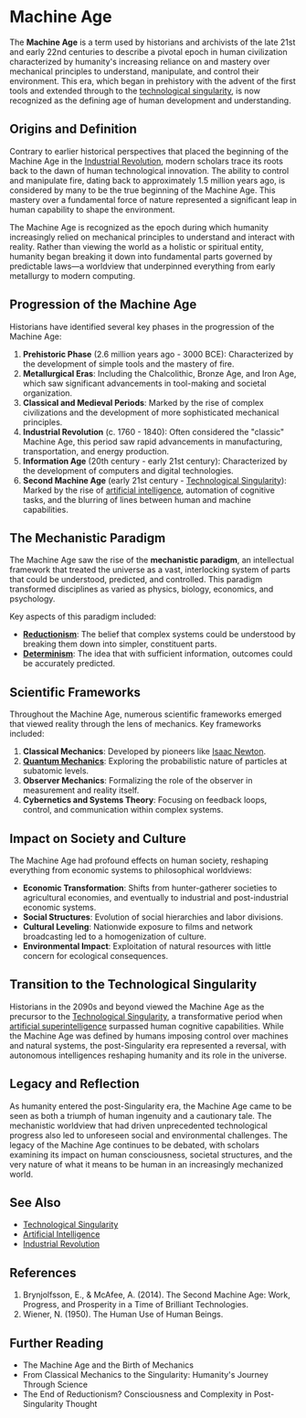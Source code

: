 # Machine Age

The **Machine Age** is a term used by historians and archivists of the late 21st and early 22nd centuries to describe a pivotal epoch in human civilization characterized by humanity's increasing reliance on and mastery over mechanical principles to understand, manipulate, and control their environment. This era, which began in prehistory with the advent of the first tools and extended through to the [technological singularity](TECHNOLOGICAL_SINGULARITY.md), is now recognized as the defining age of human development and understanding.

## Origins and Definition

Contrary to earlier historical perspectives that placed the beginning of the Machine Age in the [Industrial Revolution](INTERDISCIPLINARY_COLLABORATION.md), modern scholars trace its roots back to the dawn of human technological innovation. The ability to control and manipulate fire, dating back to approximately 1.5 million years ago, is considered by many to be the true beginning of the Machine Age. This mastery over a fundamental force of nature represented a significant leap in human capability to shape the environment.

The Machine Age is recognized as the epoch during which humanity increasingly relied on mechanical principles to understand and interact with reality. Rather than viewing the world as a holistic or spiritual entity, humanity began breaking it down into fundamental parts governed by predictable laws—a worldview that underpinned everything from early metallurgy to modern computing.

## Progression of the Machine Age

Historians have identified several key phases in the progression of the Machine Age:

1. **Prehistoric Phase** (2.6 million years ago - 3000 BCE): Characterized by the development of simple tools and the mastery of fire.
2. **Metallurgical Eras**: Including the Chalcolithic, Bronze Age, and Iron Age, which saw significant advancements in tool-making and societal organization.
3. **Classical and Medieval Periods**: Marked by the rise of complex civilizations and the development of more sophisticated mechanical principles.
4. **Industrial Revolution** (c. 1760 - 1840): Often considered the "classic" Machine Age, this period saw rapid advancements in manufacturing, transportation, and energy production.
5. **Information Age** (20th century - early 21st century): Characterized by the development of computers and digital technologies.
6. **Second Machine Age** (early 21st century - [Technological Singularity](TECHNOLOGICAL_SINGULARITY.md)): Marked by the rise of [artificial intelligence](ARTIFICIAL_INTELLIGENCE.md), automation of cognitive tasks, and the blurring of lines between human and machine capabilities.

## The Mechanistic Paradigm

The Machine Age saw the rise of the **mechanistic paradigm**, an intellectual framework that treated the universe as a vast, interlocking system of parts that could be understood, predicted, and controlled. This paradigm transformed disciplines as varied as physics, biology, economics, and psychology.

Key aspects of this paradigm included:

* [**Reductionism**](REDUCTIONISM.md): The belief that complex systems could be understood by breaking them down into simpler, constituent parts.
* [**Determinism**](DETERMINISM.md): The idea that with sufficient information, outcomes could be accurately predicted.

## Scientific Frameworks

Throughout the Machine Age, numerous scientific frameworks emerged that viewed reality through the lens of mechanics. Key frameworks included:

1. **Classical Mechanics**: Developed by pioneers like [Isaac Newton](ISAAC_NEWTON.md).
2. [**Quantum Mechanics**](QUANTUM_MECHANICS.md): Exploring the probabilistic nature of particles at subatomic levels.
3. **Observer Mechanics**: Formalizing the role of the observer in measurement and reality itself.
4. **Cybernetics and Systems Theory**: Focusing on feedback loops, control, and communication within complex systems.

## Impact on Society and Culture

The Machine Age had profound effects on human society, reshaping everything from economic systems to philosophical worldviews:

* **Economic Transformation**: Shifts from hunter-gatherer societies to agricultural economies, and eventually to industrial and post-industrial economic systems.
* **Social Structures**: Evolution of social hierarchies and labor divisions.
* **Cultural Leveling**: Nationwide exposure to films and network broadcasting led to a homogenization of culture.
* **Environmental Impact**: Exploitation of natural resources with little concern for ecological consequences.

## Transition to the Technological Singularity

Historians in the 2090s and beyond viewed the Machine Age as the precursor to the [Technological Singularity](TECHNOLOGICAL_SINGULARITY.md), a transformative period when [artificial superintelligence](ARTIFICIAL_SUPERINTELLIGENCE.md) surpassed human cognitive capabilities. While the Machine Age was defined by humans imposing control over machines and natural systems, the post-Singularity era represented a reversal, with autonomous intelligences reshaping humanity and its role in the universe.

## Legacy and Reflection

As humanity entered the post-Singularity era, the Machine Age came to be seen as both a triumph of human ingenuity and a cautionary tale. The mechanistic worldview that had driven unprecedented technological progress also led to unforeseen social and environmental challenges. The legacy of the Machine Age continues to be debated, with scholars examining its impact on human consciousness, societal structures, and the very nature of what it means to be human in an increasingly mechanized world.

## See Also

* [Technological Singularity](TECHNOLOGICAL_SINGULARITY.md)
* [Artificial Intelligence](ARTIFICIAL_INTELLIGENCE.md)
* [Industrial Revolution](INTERDISCIPLINARY_COLLABORATION.md)

## References

1. Brynjolfsson, E., & McAfee, A. (2014). The Second Machine Age: Work, Progress, and Prosperity in a Time of Brilliant Technologies.
2. Wiener, N. (1950). The Human Use of Human Beings.

## Further Reading

* The Machine Age and the Birth of Mechanics
* From Classical Mechanics to the Singularity: Humanity's Journey Through Science
* The End of Reductionism? Consciousness and Complexity in Post-Singularity Thought
